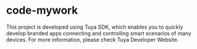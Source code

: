 # code-mywork
This project is developed using Tuya SDK, which enables you to quickly develop branded apps connecting and controlling smart scenarios of many devices.
For more information, please check Tuya Developer Website.
